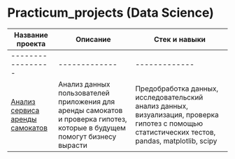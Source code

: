 # Practicum_projects (Data Science)

| Название проекта | Описание        | Стек и навыки        |
| ----------------- | ------------- | ------------- |
| ----------------- | ------------- | ------------- |
| [Анализ сервиса аренды самокатов](https://github.com/JuliaPeredkova/Practicum_projects/tree/9a4eed32ea9c40dd63a4fa3e05b8b182f9746638/%D0%90%D0%BD%D0%B0%D0%BB%D0%B8%D0%B7%20%D1%81%D0%B5%D1%80%D0%B2%D0%B8%D1%81%D0%B0%20%D0%B0%D1%80%D0%B5%D0%BD%D0%B4%D1%8B%20%D1%81%D0%B0%D0%BC%D0%BE%D0%BA%D0%B0%D1%82%D0%BE%D0%B2) |Анализ данных пользователей приложения для аренды самокатов и проверка гипотез, которые в будущем помогут бизнесу вырасти| Предобработка данных, исследовательский анализ данных, визуализация, проверка гипотез с помощью статистических тестов, pandas, matplotlib, scipy  |
